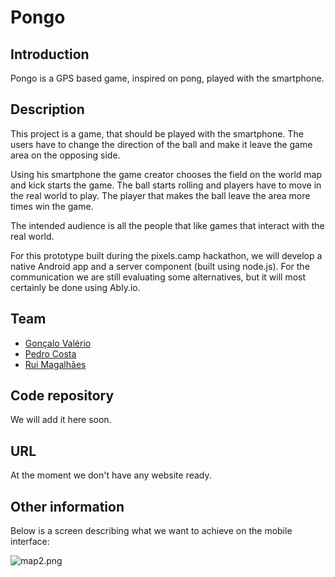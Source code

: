 # Pongo

## Introduction

Pongo is a GPS based game, inspired on pong, played with the smartphone.

## Description

This project is a game, that should be played with the smartphone. The users have to change the direction of the ball and make it leave the game area on the opposing side.

Using his smartphone the game creator chooses the field on the world map and kick starts the game. The ball starts rolling and players have to move in the real world to play. The player that makes the ball leave the area more times win the game.

The intended audience is all the people that like games that interact with the real world.

For this prototype built during the pixels.camp hackathon, we will develop a native Android app and a server component (built using node.js). For the communication we are still evaluating some alternatives, but it will most certainly be done using Ably.io. 


## Team

 * [Gonçalo Valério](https://pixels.camp/dethos) 
 * [Pedro Costa](https://pixels.camp/pmdcosta)
 * [Rui Magalhães](https://pixels.camp/ruimagalhaes)

## Code repository

We will add it here soon.

## URL 

At the moment we don't have any website ready.

## Other information

Below is a screen describing what we want to achieve on the mobile interface:

![map2.png](https://draftin.com:443/images/41795?token=0TgtjpeYR1TQkuMlKAiZTQ9Un2ZoiS0jaKGxzKiIzSxN6xa7thvhwuaQaNynbyK5LHPIBAuIJa-TPPjBzXPT_nU) 
